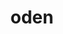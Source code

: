 ---
layout: food&drink
title: oden
emoji: oden
permalink: 🍢.html
image: assets/img/3moji/oden.png
---